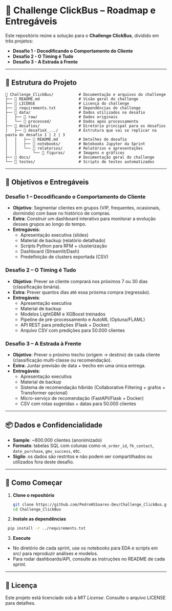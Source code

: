 # 🚌 Challenge ClickBus – Roadmap e Entregáveis

Este repositório reúne a solução para o **Challenge ClickBus**, dividido em três projetos:

- **Desafio 1 - Decodificando o Comportamento do Cliente**  
- **Desafio 2 - O Timing é Tudo**  
- **Desafio 3 - A Estrada à Frente**  

---

## 📂 Estrutura do Projeto
```
📁 Challenge_ClickBus/           # Documentação e arquivos do challenge
├── 📄 README.md                 # Visão geral do challenge
├── 📄 LICENSE                   # Licença do challenge
├── 📄 requirements.txt          # Dependências do challenge
├── 📁 data/                     # Dados utilizados no desafio
│   ├── 📁 raw/                  # Dados originais
│   └── 📁 processed/            # Dados após processamento
├── 📁 desafios/                 # Diretório principal para os desafios
│   ├── 📁 desafioX_.../         # Estrutura que vai se replicar na pasta do desafio 1 | 2 | 3
│   │   ├── 📄 README.md         # Detalhes do desafio
│   │   ├── 📁 notebooks/        # Notebooks Jupyter da Sprint
│   │   └── 📁 relatorios/       # Relatórios e apresentações
│   │       └── 📁 figuras/      # Imagens e gráficos
├── 📁 docs/                     # Documentação geral do challenge
└── 📁 testes/                   # Scripts de testes automatizados
```

---

## 🎯 Objetivos e Entregáveis

### Desafio 1 – Decodificando o Comportamento do Cliente  
- **Objetivo**: Segmentar clientes em grupos (VIP, frequentes, ocasionais, dormindo) com base no histórico de compras.  
- **Extra**: Construir um dashboard interativo para monitorar a evolução desses grupos ao longo do tempo.  
- **Entregáveis**:  
  - Apresentação executiva (slides)  
  - Material de backup (relatório detalhado)  
  - Scripts Python para RFM + clusterização  
  - Dashboard (Streamlit/Dash)  
  - Predefinição de clusters exportada (CSV)

### Desafio 2 – O Timing é Tudo  
- **Objetivo**: Prever se cliente comprará nos próximos 7 ou 30 dias (classificação binária).  
- **Extra**: Prever quantos dias até essa próxima compra (regressão).  
- **Entregáveis**:  
  - Apresentação executiva  
  - Material de backup  
  - Modelos LightGBM e XGBoost treinados  
  - Pipeline de pré-processamento e AutoML (Optuna/FLAML)  
  - API REST para predições (Flask + Docker)  
  - Arquivo CSV com predições para 50.000 clientes

### Desafio 3 – A Estrada à Frente  
- **Objetivo**: Prever o próximo trecho (origem → destino) de cada cliente (classificação multi-classe ou recomendação).  
- **Extra**: Juntar previsão de data + trecho em uma única entrega.  
- **Entregáveis**:  
  - Apresentação executiva  
  - Material de backup  
  - Sistema de recomendação híbrido (Collaborative Filtering + grafos + Transformer opcional)  
  - Micro-serviço de recomendação (FastAPI/Flask + Docker)  
  - CSV com rotas sugeridas + datas para 50.000 clientes

---

## 📦 Dados e Confidencialidade

- **Sample**: ~800.000 clientes (anonimizado)  
- **Formato**: tabelas SQL com colunas como `nk_order_id`, `fk_contact`, `date_purchase`, `gmv_success`, etc.  
- **Sigilo**: os dados são restritos e não podem ser compartilhados ou utilizados fora deste desafio.

---

## 🚀 Como Começar

1. **Clone o repositório**  
   ```bash
   git clone https://github.com/PedroHSSoares-Dev/Challenge_ClickBus.git
   cd Challenge_ClickBus
   ```
2. **Instale as dependências**
  ```bash
   pip install -r ../requirements.txt
   ```
3. **Execute**
  - No diretório de cada sprint, use os notebooks para EDA e scripts em src/ para reproduzir análises e modelos.
  - Para rodar dashboards/API, consulte as instruções no README de cada sprint.

---

## 📄 Licença
Este projeto está licenciado sob a *MIT License*. Consulte o arquivo LICENSE para detalhes.

